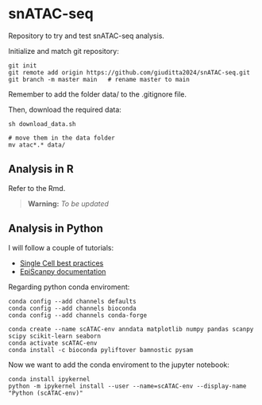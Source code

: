 # snATAC-seq
Repository to try and test snATAC-seq analysis.


Initialize and match git repository:


```{code}
git init
git remote add origin https://github.com/giuditta2024/snATAC-seq.git
git branch -m master main   # rename master to main 
```
Remember to add the folder data/ to the .gitignore file. 


Then, download the required data:

```{code}
sh download_data.sh

# move them in the data folder
mv atac*.* data/
```

## Analysis in R

Refer to the Rmd.

> **Warning:** 
> *To be updated*


## Analysis in Python 

I will follow a couple of tutorials: 
- [Single Cell best practices](https://www.sc-best-practices.org/chromatin_accessibility/introduction.html)
- [EpiScanpy documentation](https://episcanpy.readthedocs.io/en/latest/examples.html)



Regarding python conda enviroment: 

```{code}
conda config --add channels defaults
conda config --add channels bioconda
conda config --add channels conda-forge

conda create --name scATAC-env anndata matplotlib numpy pandas scanpy scipy scikit-learn seaborn
conda activate scATAC-env
conda install -c bioconda pyliftover bamnostic pysam

```

Now we want to add the conda enviroment to the jupyter notebook:

```{code}
conda install ipykernel
python -m ipykernel install --user --name=scATAC-env --display-name "Python (scATAC-env)"
```
